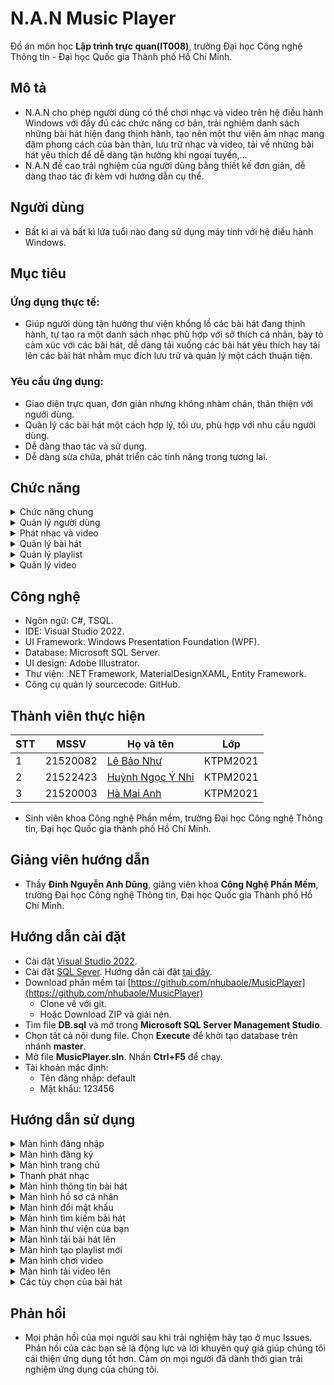 # N.A.N Music Player 
 Đồ án môn học **Lập trình trực quan(IT008)**, trường Đại học Công nghệ Thông tin - Đại học Quốc gia Thành phố Hồ Chí Minh.
##	Mô tả
* N.A.N cho phép người dùng có thể chơi nhạc và video trên hệ điều hành Windows với đầy đủ các chức năng cơ bản, trải nghiệm danh sách những bài hát hiện đang thịnh hành, tạo nên một thư viện âm nhạc mang đậm phong cách của bản thân, lưu trữ nhạc và video, tải về những bài hát yêu thích để dễ dàng tận hưởng khi ngoại tuyến,… 
* N.A.N đề cao trải nghiệm của người dùng bằng thiết kế đơn giản, dễ dàng thao tác đi kèm với hướng dẫn cụ thể.

## Người dùng
* Bất kì ai và bất kì lứa tuổi nào đang sử dụng máy tính với hệ điều hành Windows.
  
## Mục tiêu
### Ứng dụng thực tế:
*	Giúp người dùng tận hưởng thư viện khổng lồ các bài hát đang thịnh hành, tự tạo ra một danh sách nhạc phù hợp với sở thích cá nhân, bày tỏ cảm xúc với các bài hát, dễ dàng tải xuống các bài hát yêu thích hay tải lên các bài hát nhằm mục đích lưu trữ và quản lý một cách thuận tiện.
### Yêu cầu ứng dụng:
*	Giao diện trực quan, đơn giản nhưng không nhàm chán, thân thiện với người dùng.
*	Quản lý các bài hát một cách hợp lý, tối ưu, phù hợp với nhu cầu người dùng.
*	Dễ dàng thao tác và sử dụng.
*	Dễ dàng sửa chữa, phát triển các tính năng trong tương lai.

## Chức năng
<details>
  <summary>Chức năng chung</summary>
 
- Đăng nhập
- Đăng xuất
- Đăng ký
- Hiển thị bài hát now-playing
- Hẹn giờ sử dụng


</details>
 <details>
    <summary>Quản lý người dùng</summary>

  - Tạo tài khoản mới
  - Thiết lập các thông tin cá nhân của bản thân
  - Thay đổi thông tin cá nhân
  - Thay đổi mật khẩu
  </details>
   <details>
    <summary>Phát nhạc và video</summary>

  - Chơi được một số định dạng nhạc và video phổ biến (mp3, wav, mp4, etc.)
  - Chuyển bài hát kế tiếp/trước đó
  - Phát/Dừng
  - Lặp bài hát
  - Phát ngẫu nhiên
  - Tăng giảm âm lượng
  - Thay đổi vị trí phát của bài hát hiện tại
  
  </details>
  <details>
  <summary>Quản lý bài hát</summary>

  - Hiển thị thông tin chi tiết, lượt thích bài hát
  - Tải xuống bài hát
  - Tìm kiếm bài hát theo tên bài hát, tên ca sĩ
  - Lọc bài hát theo thể loại
  - Thêm bài hát vào danh sách yêu thích
  - Hiển thị và lưu trữ bài hát đã nghe gần đây
  - Hiển thị và lưu trữ bài hát đã thích
  - Tải lên bài hát
    - Thêm bài hát
    - Sửa bài hát đã tải lên
    - Xóa bài hát đã tải lên
  
  </details>
  <details>
  <summary>Quản lý playlist</summary>
  
  - Tạo playlist mới
  - Chỉnh sửa playlist
  - Xóa playlist
  - Thêm bài hát vào playlist
  - Xóa bài hát khỏi playlist
  - Phát nhạc trong playlist
  </details>
   <details>
  <summary>Quản lý video</summary>
  
  - Hiển thị màn hình chơi video
  - Lọc video theo thể loại
  - Tải lên video
    - Thêm video
    - Sửa video đã tải lên
    - Xóa video đã tải lên
    
  </details>
  
## Công nghệ
* Ngôn ngữ: C#, TSQL.
* IDE: Visual Studio 2022.
* UI Framework: Windows Presentation Foundation (WPF).
* Database: Microsoft SQL Server.
* UI design: Adobe Illustrator.
* Thư viện: .NET Framework, MaterialDesignXAML, Entity Framework.
* Công cụ quản lý sourcecode: GitHub.

## Thành viên thực hiện
| STT | MSSV     | Họ và tên                                                  | Lớp      | 
| --- | -------- | ---------------------------------------------------------- | -------- | 
| 1   | 21520082 | [Lê Bảo Như](https://github.com/nhubaole)          | KTPM2021 | 
| 2   | 21522423 | [Huỳnh Ngọc Ý Nhi](https://github.com/Nhongnhong-0101)             | KTPM2021 | 
| 3   | 21520003 | [Hà Mai Anh](https://github.com/AnhHa03) | KTPM2021 | 
*	Sinh viên khoa Công nghệ Phần mềm, trường Đại học Công nghệ Thông tin, Đại học Quốc gia thành phố Hồ Chí Minh.

## Giảng viên hướng dẫn
* Thầy **Đinh Nguyễn Anh Dũng**, giảng viên khoa **Công Nghệ Phần Mềm**, trường Đại học Công nghệ Thông tin, Đại học Quốc gia Thành phố Hồ Chí Minh.

## Hướng dẫn cài đặt
- Cài đặt [Visual Studio 2022](https://visualstudio.microsoft.com/downloads/).
- Cài đặt [SQL Sever](https://www.microsoft.com/en-us/sql-server/sql-server-downloads). Hướng dẫn cài đặt [tại đây](https://www.youtube.com/watch?v=c9NQLLboSeg).
- Download phần mềm tại [https://github.com/nhubaole/MusicPlayer](https://github.com/nhubaole/MusicPlayer)
  - Clone về với git.
  - Hoặc Download ZIP và giải nén.
- Tìm file **DB.sql** và mở trong **Microsoft SQL Server Management Studio**. 
- Chọn tất cả nội dung file. Chọn **Execute** để khởi tạo database trên nhánh **master**.
- Mở file **MusicPlayer.sln**. Nhấn **Ctrl+F5** để chạy.
- Tài khoản mặc định:
  - Tên đăng nhập: default
  - Mật khẩu: 123456

## Hướng dẫn sử dụng
 <details>
  <summary>Màn hình đăng nhập</summary>
  
  - Nhập đầy đủ thông tin đăng nhập gồm **tên tài khoản** và **mật khẩu**
  - Ấn nút **ĐĂNG NHẬP** để đăng nhập vào tài khoản của mình 
  - Nếu chưa có tài khoản, ấn nút **ĐĂNG KÝ** để chuyển sang màn hình đăng ký
  ![](https://i.imgur.com/mpRDRQo.png)
    
  </details>
 <details>
  <summary>Màn hình đăng ký</summary>
  
  - Nhập đầy đủ các trường thông tin **bắt buộc**
  - Ấn nút **ĐĂNG KÝ** để đăng ký
  ![](https://i.imgur.com/xf8MUra.png)
    
  </details>
  <details>
  <summary>Màn hình trang chủ</summary>
  
  - Sau khi đăng nhập thành công sẽ được chuyển sang màn hình trang chủ
  - Khám phá các bài hát đang thịnh hành và mới phát hành
  ![](https://i.imgur.com/4nI4zeX.png)
    
  </details>
 <details>
  <summary>Thanh phát nhạc</summary>
  
  - Chọn bài hát để phát
  - Tùy chọn các chức năng: phát/dừng, phát bài kế tiếp/trước đó, lặp bài hát, phát ngẫu nhiên bằng cách ấn vào các nút tương ứng
  - Tùy chỉnh vị trí phát bằng cách kéo thả thanh trượt
  - Tùy chỉnh âm lượng bài hát
  - Ấn nút **ba chấm** để xem thông tin chi tiết bài hát
  ![](https://i.imgur.com/1cCDvzQ.png)
    
  </details>
  <details>
  <summary>Màn hình thông tin bài hát</summary>
  
  - Xem được tên bài hát, tên ca sĩ, thời lượng, thể loại, số lượt thích
  - Ấn nút **TẢI XUỐNG** sau đó chọn nơi muốn lưu trữ để tải bài hát về máy
  ![](https://i.imgur.com/Vgvcels.png)
    
  </details>
  <details>
  <summary>Màn hình hồ sơ cá nhân</summary>
  
  - Xem được các thông tin của bản thân
  - Có thể chỉnh sửa các thông tin
  - Ấn nút **CẬP NHẬT THÔNG TIN** để lưu các thông tin được thay đổi
  - Ấn nút **ĐỔI MẬT KHẨU** để hiển thị màn hình đổi mật khẩu
  ![](https://i.imgur.com/zT7W5GS.png)
    
  </details>
  <details>
  <summary>Màn hình đổi mật khẩu</summary>
  
  - Nhập mật khẩu cũ, mật khẩu mới, xác nhận mật khẩu mới
  - Ấn nút **LƯU** để đổi mật khẩu
  
  ![](https://i.imgur.com/PinFqQS.png)
    
  </details>
  <details>
  <summary>Màn hình tìm kiếm bài hát</summary>
  
  - Tùy chọn tìm kiếm theo tên ca sĩ/tên bài hát
  - Nhập vào ô tìm kiếm để tìm bài hát thích hợp
  - Thay đổi các tab thể loại để lọc bài hát theo thể loại
  ![](https://i.imgur.com/CFWZnf4.png)
    
  </details>
  <details>
  <summary>Màn hình thư viện của bạn</summary>
  
  - Lưu trữ các bài hát **đã nghe gần đây**, bài hát **yêu thích**, bài hát **đã tải lên**, **playlist**
  - Tùy chọn hẹn giờ để đặt thời gian sử dụng
  - Ấn nút **Tải lên** để hiển thị màn hình tải bài hát lên
  - Ấn nút **Tạo Playlist mới** để hiển thị màn hình tạo playlist
  ![](https://i.imgur.com/ysgA0Ij.png)
  - Quản lý playlist
    - Chỉnh sửa/xóa playlist đang có
    - Phát nhạc trong playlist
    - Xóa bài hát ra khỏi playlist
    ![](https://i.imgur.com/dMjArVd.png)
    
  </details>
  <details>
  <summary>Màn hình tải bài hát lên</summary>
  
  - Nhập tên bài hát cần tải lên và chọn file bài hát từ máy tính (bắt buộc)
  - Nhập các thông tin khác
  - Ấn nút **TẢI LÊN** để tải bài hát lên thư viện của bạn
  ![](https://i.imgur.com/2oh5bT1.png)
    
  </details>
  <details>
  <summary>Màn hình tạo playlist mới</summary>
  
  - Nhập tên playlist cần tạo
  - Ấn nút **TẠO** để tạo playlist mới
  
  ![](https://i.imgur.com/wOeNq5C.png)
    
  </details>
  <details>
  <summary>Màn hình chơi video</summary>
  
  - Tùy chọn video muốn xem (video có sẵn, video tải lên)
  - Tùy chọn thể loại video
  - Xem video HD với các chế độ phát/dừng, chọn video kế tiếp/trước đó
  - Điều chỉnh âm lượng video
  - Ấn nút **Tải lên** để hiển thị màn hình tải video lên
  
  ![](https://i.imgur.com/cJSneot.png)
    
  </details>
  <details>
  <summary>Màn hình tải video lên</summary>
  
  - Nhập tên video cần tải lên và chọn file video từ máy tính (bắt buộc)
  - Nhập các thông tin khác
  - Ấn nút **TẢI LÊN** để tải video lên thư viện của bạn
  
  ![](https://i.imgur.com/ZzP5KkL.png)
    
  </details>
  <details>
  <summary>Các tùy chọn của bài hát</summary>
  
  - Bài hát có sẵn trên hệ thống
    - Ấn nút **thêm vào playlist** sau đó chọn playlist muốn thêm vào trên danh sách các playlist hiện có
    - Ấn nút **yêu thích** để yêu thích/bỏ yêu thích bài hát
    
    ![](https://i.imgur.com/bHaazIm.png)
  - Bài hát tải lên
    - Ấn nút **chỉnh sửa** để chỉnh sửa thông tin chi tiết bài hát
    - Ấn nút **xóa** để xóa bài hát đã tải lên
    
    ![](https://i.imgur.com/AHfIm2x.png)
    
  </details>
  
  ## Phản hồi
* Mọi phản hồi của mọi người sau khi trải nghiệm hãy tạo ở mục Issues. Phản hồi của các bạn sẽ là động lực và lời khuyên quý giá giúp chúng tôi cải thiện ứng dụng tốt hơn. Cảm ơn mọi người đã dành thời gian trải nghiệm ứng dụng của chúng tôi.
